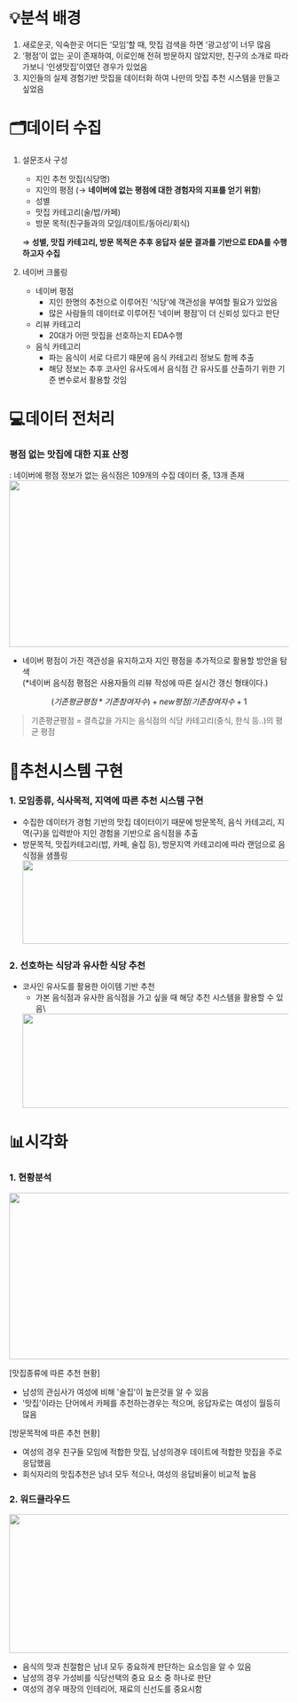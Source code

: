 # 💡분석 배경
1. 새로운곳, 익숙한곳 어디든 ‘모임’할 때, 맛집 검색을 하면 ‘광고성’이 너무 많음
2. ‘평점’이 없는 곳이 존재하여, 이로인해 전혀 방문하지 않았지만, 친구의 소개로 따라가보니 ‘인생맛집’이였던 경우가 있었음
3. 지인들의 실제 경험기반 맛집을 데이터화 하여 나만의 맛집 추천 시스템을 만들고 싶었음

# 🗂️데이터 수집
1. 설문조사 구성
    - 지인 추천 맛집(식당명)
    - 지인의 평점 (→ **네이버에 없는 평점에 대한 경험자의 지표를 얻기 위함**)
    - 성별
    - 맛집 카테고리(술/밥/카페)
    - 방문 목적(친구들과의 모임/데이트/동아리/회식)
    
    ⇒ **성별, 맛집 카테고리, 방문 목적은 추후 응답자 설문 결과를 기반으로 EDA를 수행하고자 수집**
    
2. 네이버 크롤링
    - 네이버 평점
        - 지인 한명의 추천으로 이루어진 ‘식당’에 객관성을 부여할 필요가 있었음
        - 많은 사람들의 데이터로 이루어진 ‘네이버 평점’이 더 신뢰성 있다고 판단
    - 리뷰 카테고리
        - 20대가 어떤 맛집을 선호하는지 EDA수행
    - 음식 카테고리
        - 파는 음식이 서로 다르기 때문에 음식 카테고리 정보도 함께 추출
        - 해당 정보는 추후 코사인 유사도에서 음식점 간 유사도를 산출하기 위한 기준 변수로서 활용할 것임
        
# 💻데이터 전처리
### 평점 없는 맛집에 대한 지표 산정
  : 네이버에 평점 정보가 없는 음식점은 109개의 수집 데이터 중, 13개 존재\
    <img src="https://user-images.githubusercontent.com/90360950/231228203-412bb862-8a97-44f8-bfb0-579ea2f5df97.png" width="700" height="300"/>
- 네이버 평점이 가진 객관성을 유지하고자 지인 평점을 추가적으로 활용할 방안을 탐색 \
    (*네이버 음식점 평점은 사용자들의 리뷰 작성에 따른 실시간 갱신 형태이다.)

$$
(기존평균평점*기존참여자수) +new평점 / 기존 참여자수+1
$$

> 기존평균평점 = 결측값을 가지는 음식점의 식당 카테고리(중식, 한식 등..)의 평균 평점

# 📱추천시스템 구현
### 1. 모임종류, 식사목적, 지역에 따른 추천 시스템 구현
   - 수집한 데이터가 경험 기반의 맛집 데이터이기 때문에 방문목적, 음식 카테고리, 지역(구)을 입력받아 지인 경험을 기반으로 음식점을 추출
   - 방문목적, 맛집카테고리(밥, 카페, 술집 등), 방문지역 카테고리에 따라 랜덤으로 음식점을 샘플링
    <img src="https://user-images.githubusercontent.com/90360950/231233569-0bc11896-2401-45e0-8a05-864902d854f4.png" width="700" height="150"/>

### 2. 선호하는 식당과 유사한 식당 추천
- 코사인 유사도를 활용한 아이템 기반 추천
    - 가본 음식점과 유사한 음식점을 가고 싶을 때 해당 추천 시스템을 활용할 수 있음\
    <img src="https://user-images.githubusercontent.com/90360950/231234794-0860beef-7cf2-4a58-a2ce-b1e2f864e542.png" width="700" height="170"/>
    
# 📊시각화
### 1. 현황분석
 <img src="https://user-images.githubusercontent.com/90360950/231236599-3be321ff-7f5d-460a-ab17-a2676e8f6a51.png" width="700" height="300"/>

[맛집종류에 따른 추천 현황]

- 남성의 관심사가 여성에 비해 '술집'이 높은것을 알 수 있음
- '맛집'이라는 단어에서 카페를 추천하는경우는 적으며, 응답자로는 여성이 월등히 많음

[방문목적에 따른 추천 현황]

- 여성의 경우 친구들 모임에 적합한 맛집, 남성의경우 데이트에 적합한 맛집을 주로 응답했음
- 회식자리의 맛집추천은 남녀 모두 적으나, 여성의 응답비율이 비교적 높음

### 2. 워드클라우드
 <img src="https://user-images.githubusercontent.com/90360950/231238499-eac66de8-ef1d-45ec-ba24-e6f2aa18899f.png" width="900" height="250"/>

- 음식의 맛과 친절함은 남녀 모두 중요하게 판단하는 요소임을 알 수 있음
- 남성의 경우 가성비를 식당선택의 중요 요소 중 하나로 판단
- 여성의 경우 매장의 인테리어, 재료의 신선도를 중요시함
